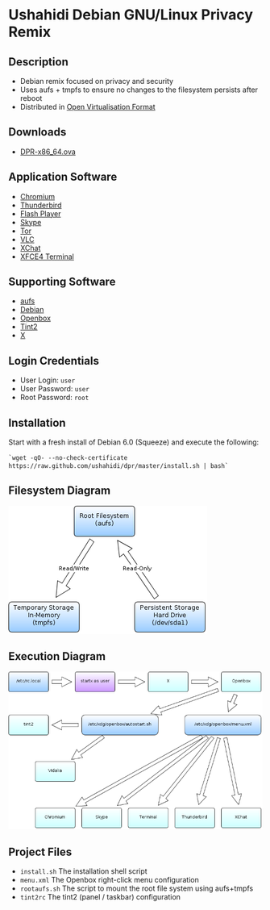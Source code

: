 # Ushahidi Debian GNU/Linux Privacy Remix

## Description

* Debian remix focused on privacy and security
* Uses aufs + tmpfs to ensure no changes to the filesystem persists after reboot
* Distributed in [Open Virtualisation Format](http://www.dmtf.org/standards/ovf)

## Downloads

* [DPR-x86_64.ova](http://sourceforge.net/projects/ushahidi/files/DPR-x86_64.ova/download)

## Application Software

* [Chromium](http://www.chromium.org/)
* [Thunderbird](http://www.mozilla.org/thunderbird/)
* [Flash Player](http://www.adobe.com/products/flashplayer.html)
* [Skype](http://www.skype.com/)
* [Tor](https://www.torproject.org/)
* [VLC](http://www.videolan.org/vlc/)
* [XChat](http://xchat.org/)
* [XFCE4 Terminal](http://www.xfce.org/projects/terminal)

## Supporting Software

* [aufs](http://aufs.sourceforge.net/)
* [Debian](http://www.debian.org/)
* [Openbox](http://openbox.org/)
* [Tint2](http://code.google.com/p/tint2/)
* [X](http://www.x.org/)

## Login Credentials

* User Login: `user`
* User Password: `user`
* Root Password: `root`

## Installation

Start with a fresh install of Debian 6.0 (Squeeze) and execute the following:

    `wget -qO- --no-check-certificate https://raw.github.com/ushahidi/dpr/master/install.sh | bash`

## Filesystem Diagram

![Filesystem Diagram](https://github.com/ushahidi/dpr/raw/master/doc/filesystem.png)

## Execution Diagram

![Execution Diagram](https://github.com/ushahidi/dpr/raw/master/doc/execution.png)

## Project Files

* `install.sh` The installation shell script
* `menu.xml` The Openbox right-click menu configuration
* `rootaufs.sh` The script to mount the root file system using aufs+tmpfs
* `tint2rc` The tint2 (panel / taskbar) configuration